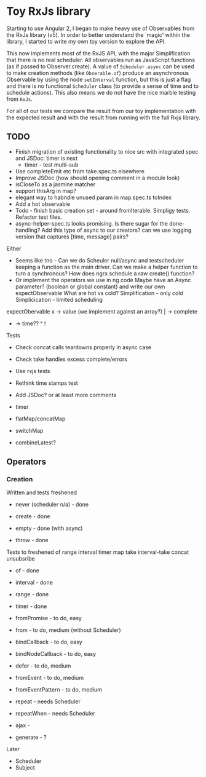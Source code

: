 # Toy RxJs library

Starting to use Angular 2, I began to make heavy use of Observables from
the RxJs library (v5). In order to better understand the `magic' within the library,
I started to write my own toy version to explore the API.

This now implements most of the RxJS API, with the major Simplification
that there is no real scheduler. All observables run as JavaScript functions
(as if passed to Observer.create). A value of `Scheduler.async` can be used
to make creation methods (like `Obserable.of`) produce an asynchronous
Observable by using the node `setInterval` function, but this is just
a flag and there is no functional `Scheduler` class (to provide
a sense of time and to schedule actions). This also means we do not
have the nice marble testing from `RxJs`.

For all of our tests we compare the result from our toy implementation with
the expected result and with the result from running with the full Rxjs library.

## TODO

* Finish migration of existing functionality to nice src with integrated spec and JSDoc: timer is next
  + timer - test multi-sub
* Use completeEmit etc from take.spec.ts elsewhere
* Improve JSDoc (how should opening comment in a module look)
* isCloseTo as a jasmine matcher
* support thisArg in map?
* elegant way to habndle unused param in map.spec.ts toIndex
* Add a hot observable
* Todo - finish basic creation set - around fromIterable. Simpligy tests. Refactor test files.
* async-helper-spec.ts looks promising. Is there sugar for the done-handling? Add this type of async to our creators?
can we use logging version that captures [time, message] pairs?

Either
 * Seems like tno - Can we do Scheuler null/async and testscheduler keeping a function as the main driver.
    Can we make a helper function to turn a synchronous? How does ngrx schedule a raw create() function?
  * Or implement the operators we use in ng code
Maybe have an Async parameter? (boolean or global constant) and write our own expectObservable
What are hot vs cold?
Simplification - only cold
Simplicication - limited scheduling

expectObervable
x -> value (we implement against an array?)
| -> complete
- -> time??
^
!

Tests

* Check concat calls teardowns properly in async case
* Check take handles excess complete/errors
* Use rxjs tests
* Rethink time stamps test

* Add JSDoc? or at least more comments

* timer
* flatMap/concatMap
* switchMap
* combineLatest?

## Operators

### Creation

Written and tests freshened
* never (scheduler n/a) - done

* create - done
* empty - done (with async)
* throw - done

Tests to freshened
of
range
interval
timer
map
take
interval-take
concat
unsubsribe

* of - done
* interval - done
* range - done
* timer - done
* fromPromise - to do, easy

* from - to do, medium (without Scheduler)


* bindCallback - to do, easy
* bindNodeCallback - to do, easy

* defer - to do, medium
* fromEvent - to do, medium
* fromEventPattern - to do, medium

* repeat - needs Scheduler
* repeatWhen - needs Scheduler

* ajax -
* generate - ?

Later
* Scheduler
* Subject